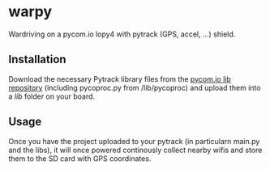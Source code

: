 # warpy
Wardriving on a pycom.io lopy4 with pytrack (GPS, accel, ...) shield.

## Installation
Download the necessary Pytrack library files from the [pycom.io lib repository](https://github.com/pycom/pycom-libraries) (including pycoproc.py from /lib/pycoproc) and upload them into a _lib_ folder on your board.

## Usage
Once you have the project uploaded to your pytrack (in particularn main.py and the libs), it will once powered continously collect nearby wifis and store them to the SD card with GPS coordinates.
